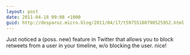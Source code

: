 ```yaml
---
layout: post
date: 2011-04-18 09:08 +1000
guid: http://desparoz.micro.blog/2011/04/17/t59755180790525952.html
---
```

Just noticed a (poss. new) feature in Twitter that allows you to block retweets from a user in your timeline, w/o blocking the user. nice!
